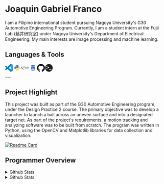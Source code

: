 # Joaquin Gabriel Franco
  
I am a Filipino international student pursuing Nagoya University's G30 Automotive Engineering Program. Currently, I am a student intern at the Fujii Lab (藤井研究室) under Nagoya University's Department of Electrical Engineering. My main interests are image processing and machine learning.    
 
## Languages & Tools
<img align="left" alt="Visual Studio Code" width="26px" src="https://raw.githubusercontent.com/github/explore/80688e429a7d4ef2fca1e82350fe8e3517d3494d/topics/visual-studio-code/visual-studio-code.png" />
<img align="left" alt="python" width="26px" src="https://raw.githubusercontent.com/github/explore/80688e429a7d4ef2fca1e82350fe8e3517d3494d/topics/python/python.png" />
<img align="left" alt="flask" width="26px" src="https://raw.githubusercontent.com/github/explore/80688e429a7d4ef2fca1e82350fe8e3517d3494d/topics/flask/flask.png" />
<img align="left" alt="SQL" width="26px" src="https://raw.githubusercontent.com/github/explore/80688e429a7d4ef2fca1e82350fe8e3517d3494d/topics/sql/sql.png" />
<img align="left" alt="GitHub" width="26px" src="https://raw.githubusercontent.com/github/explore/78df643247d429f6cc873026c0622819ad797942/topics/github/github.png" />
<img align="left" alt="Terminal" width="26px" src="https://raw.githubusercontent.com/github/explore/80688e429a7d4ef2fca1e82350fe8e3517d3494d/topics/terminal/terminal.png" />
<br />
<br />
---
  
## Project Highlight  
This project was built as part of the G30 Automotive Engineering program, under the Design Practice 2 course. The primary objective was to develop a launcher to launch a ball across an uneven surface and into a designated target net. As part of the project's requirements, a motion tracking and analyzing software was to be built from scratch. The program was written in Python, using the OpenCV and Matplotlib libraries for data collection and visualization.  

[![Readme Card](https://github-readme-stats.vercel.app/api/pin/?username=jgfranco17&repo=design-practice-2&theme=gruvbox)](https://github.com/jgfranco17/design-practice-2)

## Programmer Overview
<details>
  <summary>Github Stats</summary>
  <img align="left" src="https://github-readme-stats.vercel.app/api/pin/?username=jgfranco17&hide=stars,commits&theme=gruvbox"/>
</details>
<details>
  <summary>Github Stats</summary>
  <img align="left" src="https://github-readme-stats.vercel.app/api/top-langs/?username=jgfranco17&layout=compact&hide=html,css&theme=gruvbox"/>   
</details>
